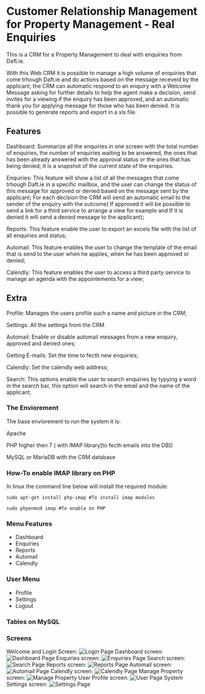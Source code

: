 # Customer Relationship Management for Property Management - Real Enquiries

This is a CRM for a Property Management to deal with enquiries from Daft.ie.

With this Web CRM it is possible to manage a high volume of enquiries that come trhough Daft.ie and do actions based on the message receveid by the applicant, the CRM can automatic respond to an enquiry with a Welcome Message asking for further details to help the agent make a decision, send invites for a viewing if the enquiry has been approved, and an automatic thank you for applying message for those who has been denied. It is possible to generate reports and export in a xls file.

## Features

Dashboard: Summarize all the enquiries in one screen with the total number of enquiries, the number of enquiries waiting to be answered, the ones that has been already answered with the approval status or the ones that has being denied; It is a snapshot of the current state of the enquiries.

Enquiries: This feature will show a list of all the messages that come trhough Daft.ie in a specific mailbox, and the user can change the status of this message for approved or denied based on the message sent by the applicant; For each decision the CRM will send an automatic email to the sender of the enquiry with the outcome( If approved it will be possible to send a link for a third service to arrange a view for example and If it is denied it will send a denied message to the applicant);

Reports: This feature enable the user to export an excels file with the list of all enquiries and status;

Automail: This feature enables the user to change the template of the email that is send to the user when he applies, when he has been approved or denied;

Calendly: This feature enables the user to access a third party service to manage an agenda with the appointements for a view;

## Extra

Profile: Manages the users profile such a name and picture in the CRM;

Settings: All the settings from the CRM

Automail: Enable or disable automail messages from a new enquiry, approved and denied ones;

Getting E-mails: Set the time to fecth new enquiries;

Calendly: Set the calendly web address;

Search: This options enable the user to search enquiries by typying a word in the search bar, this option will search in the email and the name of the applicant;

### The Enviorement

The base enviorement to run the system it is:

Apache

PHP higher then 7 ( with IMAP library[to fecth emails into the DB])

MySQL or MariaDB with the CRM database

### How-To enable IMAP library on PHP

In linux the command line below will install the required module:

```comand
sudo apt-get install php-imap #To install imap modules

sudo phpenmod imap #To enable on PHP
```

### Menu Features

- Dashboard
- Enquiries
- Reports
- Automail
- Calendly

### User Menu

- Profile
- Settings
- Logout

### Tables on MySQL

### Screens

Welcome and Login Screen:
![Login Page](https://github.com/codeitamarjr/CRM-Real-State/blob/master/assets/img/screens/wemcome-page.png?raw=true "Login Page")
Dashboard screen:
![Dashboard Page](https://github.com/codeitamarjr/CRM-Real-State/blob/master/assets/img/screens/dashboard-page.png?raw=true "Dashboard Page")
Enquiries screen:
![Enquiries Page](https://github.com/codeitamarjr/CRM-Real-State/blob/master/assets/img/screens/enquiries-page.png?raw=true "Enquiries Page")
Search screen:
![Search Page](https://github.com/codeitamarjr/CRM-Real-State/blob/master/assets/img/screens/search-screen.png?raw=true "Search Page")
Reports screen:
![Reports Page](https://github.com/codeitamarjr/CRM-Real-State/blob/master/assets/img/screens/reports-page.png?raw=true "Reports Page")
Automail screen:
![Automail Page](https://github.com/codeitamarjr/CRM-Real-State/blob/master/assets/img/screens/automail-page.png?raw=true "Automail Page")
Calendly screen:
![Calendly Page](https://github.com/codeitamarjr/CRM-Real-State/blob/master/assets/img/screens/calendly-page.png?raw=true "Calendly Page")
Manage Property screen:
![Manage Property](https://github.com/codeitamarjr/CRM-Real-State/blob/master/assets/img/screens/manage-property.png?raw=true "Manage Property")
User Profile screen:
![User Page](https://github.com/codeitamarjr/CRM-Real-State/blob/master/assets/img/screens/profile-page.png?raw=true "User Page")
System Settings screen:
![Settings Page](https://github.com/codeitamarjr/CRM-Real-State/blob/master/assets/img/screens/system-settings-page.png?raw=true "Settings Page")

